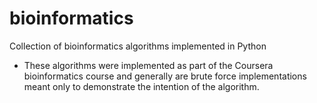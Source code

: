 bioinformatics
==============

Collection of bioinformatics algorithms implemented in Python

* These algorithms were implemented as part of the Coursera bioinformatics course and generally are brute force implementations meant only to demonstrate the intention of the algorithm.
